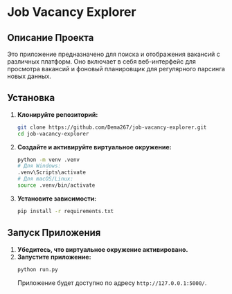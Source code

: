 # Job Vacancy Explorer

## Описание Проекта
Это приложение предназначено для поиска и отображения вакансий с различных платформ. Оно включает в себя веб-интерфейс для просмотра вакансий и фоновый планировщик для регулярного парсинга новых данных.

## Установка

1.  **Клонируйте репозиторий:**
    ```bash
    git clone https://github.com/Dema267/job-vacancy-explorer.git
    cd job-vacancy-explorer
    ```

2.  **Создайте и активируйте виртуальное окружение:**
    ```bash
    python -m venv .venv
    # Для Windows:
    .venv\Scripts\activate
    # Для macOS/Linux:
    source .venv/bin/activate
    ```

3.  **Установите зависимости:**
    ```bash
    pip install -r requirements.txt
    ```

## Запуск Приложения

1.  **Убедитесь, что виртуальное окружение активировано.**
2.  **Запустите приложение:**
    ```bash
    python run.py
    ```
    Приложение будет доступно по адресу `http://127.0.0.1:5000/`.
